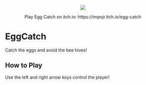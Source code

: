 <div width="400px" align="center">
  <img src="https://img.itch.zone/aW1nLzI5MTgyNDYucG5n/315x250%23c/HKeAYj.png">
  <p>Play Egg Catch on itch.io: https://impojr.itch.io/egg-catch</p>
</div>

# EggCatch

Catch the eggs and avoid the bee hives!

## How to Play

Use the left and right arrow keys control the player!
